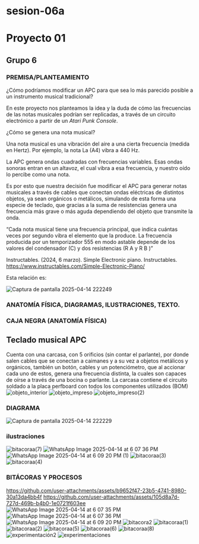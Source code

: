 # sesion-06a
# Proyecto 01 

## Grupo 6 

### PREMISA/PLANTEAMIENTO

¿Cómo podríamos modificar un APC para que sea lo más parecido posible a un instrumento musical tradicional?

En este proyecto nos planteamos la idea y la duda de cómo las frecuencias de las notas musicales podrían ser replicadas, a través de un circuito electrónico a partir de un _Atari Punk Console_.

¿Cómo se genera una nota musical?

Una nota musical es una vibración del aire a una cierta frecuencia (medida en Hertz). Por ejemplo, la nota La (A4) vibra a 440 Hz.

La APC genera ondas cuadradas con frecuencias variables. Esas ondas sonoras entran en un altavoz, el cual vibra a esa frecuencia, y nuestro oído lo percibe como una nota. 

Es por esto que nuestra decisión fue modificar el APC  para generar notas musicales a través de cables que conectan ondas eléctricas de distintos objetos, ya sean orgánicos o metálicos, simulando de esta forma una especie de teclado, que gracias a la suma de resistencias genera una frecuencia más grave o más aguda dependiendo del objeto que transmite la onda.

“Cada nota musical tiene una frecuencia principal, que indica cuántas veces por segundo vibra el elemento que la produce. La frecuencia producida por un temporizador 555 en modo astable depende de los valores del condensador (C) y dos resistencias (R A  y R B )”

Instructables. (2024, 6 marzo). Simple Electronic piano. Instructables. https://www.instructables.com/Simple-Electronic-Piano/ 


Esta relación es:

![Captura de pantalla 2025-04-14 222249](https://github.com/user-attachments/assets/26d9f908-5095-4abe-952b-bbbac75a233f)


### ANATOMÍA FÍSICA, DIAGRAMAS, ILUSTRACIONES, TEXTO.

### CAJA NEGRA (ANATOMÍA FÍSICA)

## Teclado musical APC

Cuenta con una carcasa, con 5 orificios (sin contar el parlante), por donde salen cables que se conectan a caimanes y a su vez a objetos metálicos y orgánicos, también un botón, cables y un potenciómetro, que al accionar cada uno de estos, genera una frecuencia distinta, la cuales son capaces de oírse a través de una bocina o parlante.
La carcasa contiene el circuito soldado a la placa perfboard con todos los componentes utilizados (BOM) 
![objeto_interior](https://github.com/user-attachments/assets/dbe3b93a-16dd-4a01-b6f1-dab9de38d70c)
![objeto_impreso](https://github.com/user-attachments/assets/0dc4f11d-e196-45ec-86a8-329815b407b9)
![objeto_impreso(2)](https://github.com/user-attachments/assets/e20a049b-affa-4353-8a49-6d07fd9b76a7)

### DIAGRAMA
![Captura de pantalla 2025-04-14 222229](https://github.com/user-attachments/assets/d4711245-cf72-4b3d-830f-0961054ea3f9)


### ilustraciones
![bitacoraa(7)](https://github.com/user-attachments/assets/5b737881-71ac-4f12-baa1-9f60e36751ef)
![WhatsApp Image 2025-04-14 at 6 07 36 PM](https://github.com/user-attachments/assets/bdc5c4be-4729-41bc-ae0f-ac7bb2eb93f7)
![WhatsApp Image 2025-04-14 at 6 09 20 PM (1)](https://github.com/user-attachments/assets/ffab41a4-4c3b-4eb7-b683-b567985e6986)
![bitacoraa(3)](https://github.com/user-attachments/assets/a63ecdef-ec8c-4b02-b38d-91e4120761ce)
![bitacoraa(4)](https://github.com/user-attachments/assets/1f893c7c-523d-42b3-97cf-ab54f42ac458)


### BITÁCORAS Y PROCESOS

https://github.com/user-attachments/assets/b9652f47-23b5-4741-8980-30a13da4bb4f
https://github.com/user-attachments/assets/105d8a7d-727d-469b-b4b0-1e0721f603ee
![WhatsApp Image 2025-04-14 at 6 07 35 PM](https://github.com/user-attachments/assets/ba8b3a2f-f7d9-421a-ad75-f3fd4a624fb4)
![WhatsApp Image 2025-04-14 at 6 07 36 PM](https://github.com/user-attachments/assets/ec052481-d0c2-4767-a4f9-cdf944a2541d)
![WhatsApp Image 2025-04-14 at 6 09 20 PM](https://github.com/user-attachments/assets/f9973181-729c-4673-88f4-8c65b79d7536)
![bitacora2](https://github.com/user-attachments/assets/4a96a502-cb2e-4123-b73d-b41715d33efa)
![bitacoraa(1)](https://github.com/user-attachments/assets/f51b5ddc-e692-483b-8614-7cb2848df093)
![bitacoraa(2)](https://github.com/user-attachments/assets/77f70d89-bc61-418c-a77b-5e9a48c45822)
![bitacoraa(5)](https://github.com/user-attachments/assets/590d2b52-ca7c-4504-8c0d-b266a31e5c98)
![bitacoraa(6)](https://github.com/user-attachments/assets/c9540e9c-5946-455e-a693-218e3ac25756)
![bitacoraa(8)](https://github.com/user-attachments/assets/6a57757a-cef3-4e41-8fb4-53ea271b64b1)
![experimentación2](https://github.com/user-attachments/assets/b5fcb157-a33e-4445-9a03-16fa3973ce57)
![experimentaciones](https://github.com/user-attachments/assets/b4d63eab-dc52-4901-8943-e9a4ca30629f)


